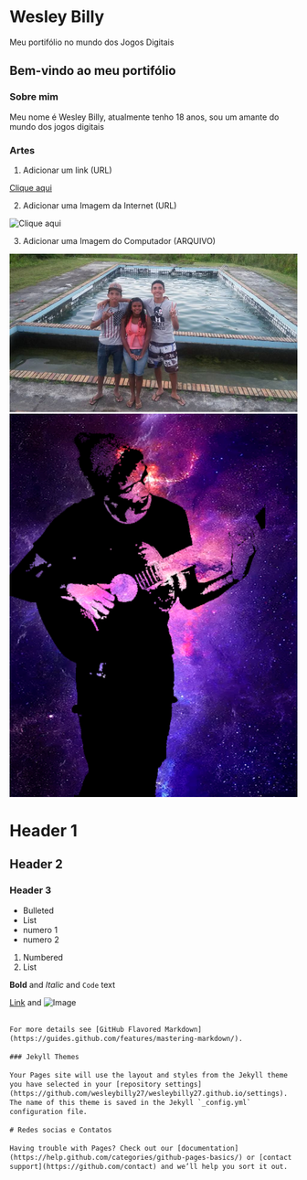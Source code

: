 # Wesley Billy

Meu portifólio no mundo dos Jogos Digitais

## Bem-vindo ao meu portifólio

### Sobre mim

Meu nome é Wesley Billy, atualmente tenho 18 anos, sou um amante do mundo dos jogos digitais

### Artes
1. Adicionar um link (URL)

[Clique aqui](https://www.baixarvideosgratis.com.br/imagens/entretenimento/animais/gatinho-fofinho-pedindo-petisco-tem-como-nao-amar-estes-seres.jpg)

2. Adicionar uma Imagem da Internet (URL)

![Clique aqui](https://www.baixarvideosgratis.com.br/imagens/entretenimento/animais/gatinho-fofinho-pedindo-petisco-tem-como-nao-amar-estes-seres.jpg)

3. Adicionar uma Imagem do Computador (ARQUIVO)

![Imagem Meus](14102237_673937692765941_6486121430130340075_n.jpg)
![Imagem Eu](Foto.png)

# Header 1
## Header 2
### Header 3

- Bulleted
- List
- numero 1
- numero 2

1. Numbered
2. List

**Bold** and _Italic_ and `Code` text

[Link](url) and ![Image](src)
```

For more details see [GitHub Flavored Markdown](https://guides.github.com/features/mastering-markdown/).

### Jekyll Themes

Your Pages site will use the layout and styles from the Jekyll theme you have selected in your [repository settings](https://github.com/wesleybilly27/wesleybilly27.github.io/settings). The name of this theme is saved in the Jekyll `_config.yml` configuration file.

# Redes socias e Contatos

Having trouble with Pages? Check out our [documentation](https://help.github.com/categories/github-pages-basics/) or [contact support](https://github.com/contact) and we’ll help you sort it out.
